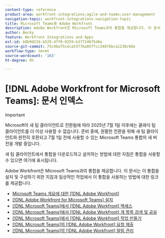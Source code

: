 ```yaml
---
content-type: reference
product-area: workfront-integrations;agile-and-teams;user-management
navigation-topic: workfront-integrations-navigation-topic
title: Microsoft Teams용 Adobe Workfront
description: Adobe Workfront은 Microsoft Teams과의 통합을 제공합니다. 이 문서는 이 통합을 설치 및 구성하기 위한 지침과 일상적인 작업에서 이 통합을 사용하는 방법에 대한 링크를 제공합니다.
author: Becky
feature: Workfront Integrations and Apps
exl-id: b8b9d216-b529-4ff0-9259-b37724675d6a
source-git-commit: 75c4baf5ceca53f7ba85ffcc34876bca1238c9de
workflow-type: tm+mt
source-wordcount: '163'
ht-degree: 0%

---
```


# [!DNL Adobe Workfront for Microsoft Teams]: 문서 인덱스

>[!IMPORTANT]
>
>Microsoft이 새 팀 클라이언트로 전환됨에 따라 2025년 7월 1일 이후에는 클래식 팀 클라이언트를 더 이상 사용할 수 없습니다. 준비 중에, 원활한 전환을 위해 새 팀 클라이언트와 완전히 호환되고 7월 1일 전에 사용할 수 있는 Microsoft Teams 통합의 새 버전을 개발 중입니다.
>
>새 팀 클라이언트에서 통합을 다운로드하고 설치하는 방법에 대한 지침은 통합을 사용할 수 있으면 여기에 표시됩니다.

Adobe Workfront은 Microsoft Teams과의 통합을 제공합니다. 이 문서는 이 통합을 설치 및 구성하기 위한 지침과 일상적인 작업에서 이 통합을 사용하는 방법에 대한 링크를 제공합니다.

* [Microsoft Teams 개요에 대한 [!DNL Adobe Workfront]](../../workfront-integrations-and-apps/using-workfront-with-microsoft-teams/workfront-for-microsoft-teams.md)
* [ [!DNL Adobe Workfront for Microsoft Teams] 설치](../../workfront-integrations-and-apps/using-workfront-with-microsoft-teams/install-workfront-ms-teams.md)
* [ [!DNL Microsoft Teams]에서  [!DNL Adobe Workfront] 액세스](../../workfront-integrations-and-apps/using-workfront-with-microsoft-teams/access-workfront-from-ms-teams.md)
* [ [!DNL Microsoft Teams]에서  [!DNL Adobe Workfront] 개 항목 검색 및 공유](../../workfront-integrations-and-apps/using-workfront-with-microsoft-teams/search-for-and-share-wf-items-in-ms-teams.md)
* [ [!DNL Microsoft Teams]에서  [!DNL Adobe Workfront] 작업 만들기](../../workfront-integrations-and-apps/using-workfront-with-microsoft-teams/create-workfront-tasks-from-ms-teams.md)
* [ [!DNL Microsoft Teams]의  [!DNL Adobe Workfront] 요청 제출](../../workfront-integrations-and-apps/using-workfront-with-microsoft-teams/submit-workfront-requests-from-ms-teams.md)
* [ [!DNL Microsoft Teams]의  [!DNL Adobe Workfront] 알림 관리](../../workfront-integrations-and-apps/using-workfront-with-microsoft-teams/manage-wf-notifications-approval-requests-ms-teams.md)
